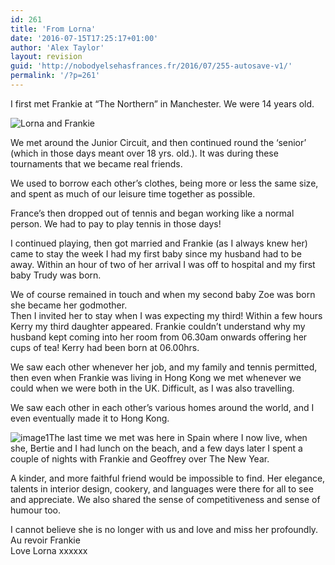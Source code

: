 ```yaml
---
id: 261
title: 'From Lorna'
date: '2016-07-15T17:25:17+01:00'
author: 'Alex Taylor'
layout: revision
guid: 'http://nobodyelsehasfrances.fr/2016/07/255-autosave-v1/'
permalink: '/?p=261'
---
```


I first met Frankie at “The Northern” in Manchester. We were 14 years old.

![Lorna and Frankie](https://i0.wp.com/nobodyelsehasfrances.fr/wp-content/uploads/2016/07/image2.jpg?resize=209%2C156)

We met around the Junior Circuit, and then continued round the ‘senior’ (which in those days meant over 18 yrs. old.). It was during these tournaments that we became real friends.

We used to borrow each other’s clothes, being more or less the same size, and spent as much of our leisure time together as possible.

France’s then dropped out of tennis and began working like a normal person. We had to pay to play tennis in those days!

I continued playing, then got married and Frankie (as I always knew her) came to stay the week I had my first baby since my husband had to be away. Within an hour of two of her arrival I was off to hospital and my first baby Trudy was born.

We of course remained in touch and when my second baby Zoe was born she became her godmother.  
Then I invited her to stay when I was expecting my third! Within a few hours Kerry my third daughter appeared. Frankie couldn’t understand why my husband kept coming into her room from 06.30am onwards offering her cups of tea! Kerry had been born at 06.00hrs.

We saw each other whenever her job, and my family and tennis permitted, then even when Frankie was living in Hong Kong we met whenever we could when we were both in the UK. Difficult, as I was also travelling.

We saw each other in each other’s various homes around the world, and I even eventually made it to Hong Kong.

![image1](https://i0.wp.com/nobodyelsehasfrances.fr/wp-content/uploads/2016/07/image1.jpg?resize=300%2C224)The last time we met was here in Spain where I now live, when she, Bertie and I had lunch on the beach, and a few days later I spent a couple of nights with Frankie and Geoffrey over The New Year.

A kinder, and more faithful friend would be impossible to find. Her elegance, talents in interior design, cookery, and languages were there for all to see and appreciate. We also shared the sense of competitiveness and sense of humour too.

I cannot believe she is no longer with us and love and miss her profoundly.  
Au revoir Frankie  
Love Lorna xxxxxx